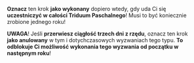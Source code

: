**Oznacz** ten krok **jako wykonany** dopiero wtedy, gdy uda Ci się **uczestniczyć w całości Triduum Paschalnego**! Musi to być koniecznie zrobione jednego roku!

**UWAGA**! Jeśli **przerwiesz ciągłość trzech dni z rzędu**, oznacz ten krok **jako anulowany** w tym i dotychczasowych wyzwaniach tego typu. **To odblokuje Ci możliwość wykonania tego wyzwania od początku w następnym roku**!
